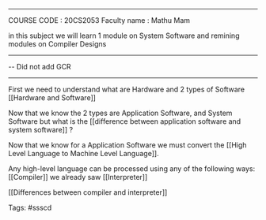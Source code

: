 
<hr>

COURSE CODE : 20CS2053
Faculty name : Mathu Mam

in this subject we will learn 1 module on System Software and remining modules on Compiler Designs

<hr>

-- Did not add GCR

<hr>

First we need to understand what are Hardware and 2 types of Software
[[Hardware and Software]]

Now that we know the 2 types are Application Software, and System Software but what is the [[difference between application software and system software]] ? 

Now that we know for a Application Software we must convert the [[High Level Language to Machine Level Language]].

Any high-level language can be processed using any of the following ways:
[[Compiler]]  we already saw
[[Interpreter]]

[[Differences between compiler and interpreter]]


Tags: #ssscd

